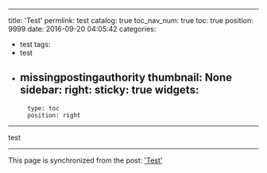 
---
title: 'Test'
permlink: test
catalog: true
toc_nav_num: true
toc: true
position: 9999
date: 2016-09-20 04:05:42
categories:
- test
tags:
- test
- missingpostingauthority
thumbnail: None
sidebar:
    right:
        sticky: true
widgets:
    -
        type: toc
        position: right
---


<html>
<p>test</p>
</html>

- - -

This page is synchronized from the post: ['Test'](https://steemit.com/@aggroed/test)
